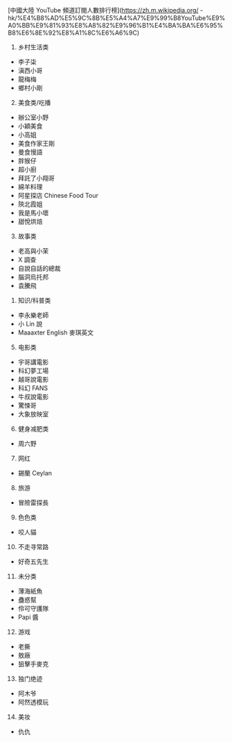 [中國大陸 YouTube 頻道訂閱人數排行榜](https://zh.m.wikipedia.org/ -hk/%E4%B8%AD%E5%9C%8B%E5%A4%A7%E9%99%B8YouTube%E9%A0%BB%E9%81%93%E8%A8%82%E9%96%B1%E4%BA%BA%E6%95%B8%E6%8E%92%E8%A1%8C%E6%A6%9C)

1. 乡村生活类

- 李子柒
- 滇西小哥
- 龍梅梅
- 鄉村小剛

2. 美食类/吃播

- 辦公室小野
- 小穎美食
- 小高姐
- 美食作家王剛
- 曼食慢語
- 胖猴仔
- 超小廚
- 拜託了小翔哥
- 綿羊料理
- 阿星探店 Chinese Food Tour
- 陝北霞姐
- 我是馬小壞
- 甜悅烘焙

3. 故事类

- 老高與小茉
- X 調查
- 自說自話的總裁
- 腦洞烏托邦
- 袁騰飛

1. 知识/科普类

- 李永樂老師
- 小 Lin 說
- Maaaxter English 麥琪英文

5. 电影类

- 宇哥講電影
- 科幻夢工場
- 越哥說電影
- 科幻 FANS
- 牛叔說電影
- 驚悚哥
- 大象放映室

6. 健身减肥类

- 周六野

7. 网红

- 錫蘭 Ceylan

8. 旅游

- 冒險雷探長

9. 色色类

- 咬人貓

10. 不走寻常路

- 好奇五先生

11. 未分类

- 薄海紙魚
- 蠱惑幫
- 伶可守護隊
- Papi 醬

12. 游戏

- 老撕
- 敖廠
- 狙擊手麥克

13. 独门绝迹

- 阿木爷
- 阿然透模玩

14. 美妆

- 仇仇
